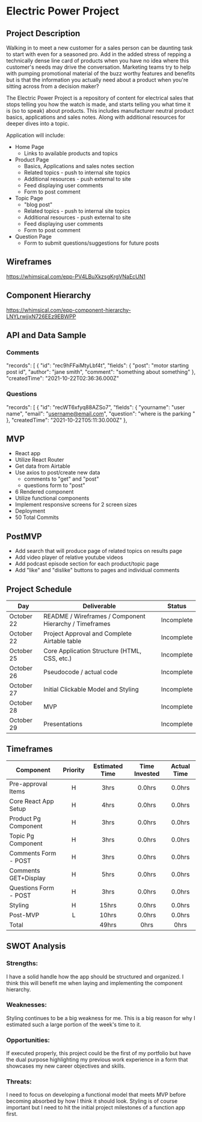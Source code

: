 # Electric Power Project

## Project Description

Walking in to meet a new customer for a sales person can be daunting task to start with even for a seasoned pro. Add in the added stress of repping a technically dense line card of products when you have no idea where this customer's needs may drive the conversation. Marketing teams try to help with pumping promotional material of the buzz worthy features and benefits but is that the information you actually need about a product when you're sitting across from a decision maker?

The Electric Power Project is a repository of content for electrical sales that stops telling you how the watch is made, and starts telling you what time it is (so to speak) about products. This includes manufacturer neutral product basics, applications and sales notes. Along with additional resources for deeper dives into a topic.

Application will include:

- Home Page
  - Links to available products and topics
- Product Page
  - Basics, Applications and sales notes section
  - Related topics - push to internal site topics
  - Additional resources - push external to site
  - Feed displaying user comments
  - Form to post comment
- Topic Page
  - "blog post"
  - Related topics - push to internal site topics
  - Additional resources - push external to site
  - Feed displaying user comments
  - Form to post comment
- Question Page
  - Form to submit questions/suggestions for future posts

## Wireframes

https://whimsical.com/epp-PV4LBuXkzsgKrgVNaEcUN1

## Component Hierarchy

https://whimsical.com/epp-component-hierarchy-LNYLrwjjxN726EEz9EBWPP

## API and Data Sample

### Comments

"records": [
{
"id": "rec9hFFaiMtyLbf4t",
"fields": {
"post": "motor starting post id",
"author": "jane smith",
"comment": "something about something"
},
"createdTime": "2021-10-22T02:36:36.000Z"

### Questions

"records": [
{
"id": "recWT6xfyq88AZSo7",
"fields": {
"yourname": "user name",
"email": "username@email.com",
"question": "where is the parking "
},
"createdTime": "2021-10-22T05:11:30.000Z"
},

## MVP

- React app
- Utilize React Router
- Get data from Airtable
- Use axios to post/create new data
  - comments to "get" and "post"
  - questions form to "post"
- 6 Rendered component
- Utilize functional components
- Implement responsive screens for 2 screen sizes
- Deployment
- 50 Total Commits

## PostMVP

- Add search that will produce page of related topics on results page
- Add video player of relative youtube videos
- Add podcast episode section for each product/topic page
- Add "like" and "dislike" buttons to pages and individual comments

## Project Schedule

| Day        | Deliverable                                            | Status     |
| ---------- | ------------------------------------------------------ | ---------- |
| October 22 | README / Wireframes / Component Hierarchy / Timeframes | Incomplete |
| October 22 | Project Approval and Complete Airtable table           | Incomplete |
| October 25 | Core Application Structure (HTML, CSS, etc.)           | Incomplete |
| October 26 | Pseudocode / actual code                               | Incomplete |
| October 27 | Initial Clickable Model and Styling                    | Incomplete |
| October 28 | MVP                                                    | Incomplete |
| October 29 | Presentations                                          | Incomplete |

## Timeframes

| Component             | Priority | Estimated Time | Time Invested | Actual Time |
| --------------------- | :------: | :------------: | :-----------: | :---------: |
| Pre-approval Items    |    H     |      3hrs      |    0.0hrs     |   0.0hrs    |
| Core React App Setup  |    H     |      4hrs      |    0.0hrs     |   0.0hrs    |
| Product Pg Component  |    H     |      3hrs      |    0.0hrs     |   0.0hrs    |
| Topic Pg Component    |    H     |      3hrs      |    0.0hrs     |   0.0hrs    |
| Comments Form - POST  |    H     |      3hrs      |    0.0hrs     |   0.0hrs    |
| Comments GET+Display  |    H     |      5hrs      |    0.0hrs     |   0.0hrs    |
| Questions Form - POST |    H     |      3hrs      |    0.0hrs     |   0.0hrs    |
| Styling               |    H     |     15hrs      |    0.0hrs     |   0.0hrs    |
| Post-MVP              |    L     |     10hrs      |    0.0hrs     |   0.0hrs    |
| Total                 |          |     49hrs      |     0hrs      |    0hrs     |

## SWOT Analysis

### Strengths:

I have a solid handle how the app should be structured and organized. I think this will benefit me when laying and implementing the component hierarchy.

### Weaknesses:

Styling continues to be a big weakness for me. This is a big reason for why I estimated such a large portion of the week's time to it.

### Opportunities:

If executed properly, this project could be the first of my portfolio but have the dual purpose highlighting my previous work experience in a form that showcases my new career objectives and skills.

### Threats:

I need to focus on developing a functional model that meets MVP before becoming absorbed by how I think it should look. Styling is of course important but I need to hit the initial project milestones of a function app first.
